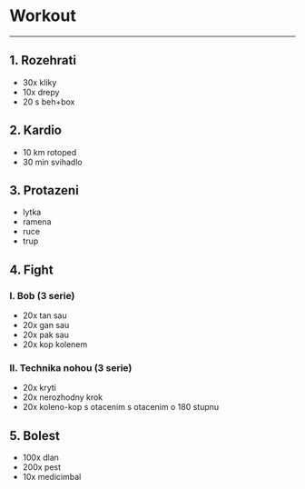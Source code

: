 # Workout
---
## 1. Rozehrati
* 30x kliky
* 10x drepy
* 20 s beh+box
## 2. Kardio
* 10 km rotoped
* 30 min svihadlo
## 3. Protazeni
* lytka
* ramena
* ruce
* trup
## 4. Fight
### I. Bob (3 serie)
* 20x tan sau
* 20x gan sau
* 20x pak sau
* 20x kop kolenem
### II. Technika nohou (3 serie)
* 20x kryti
* 20x nerozhodny krok
* 20x koleno-kop s otacenim s otacenim o 180 stupnu
## 5. Bolest
* 100x dlan
* 200x pest
* 10x medicimbal